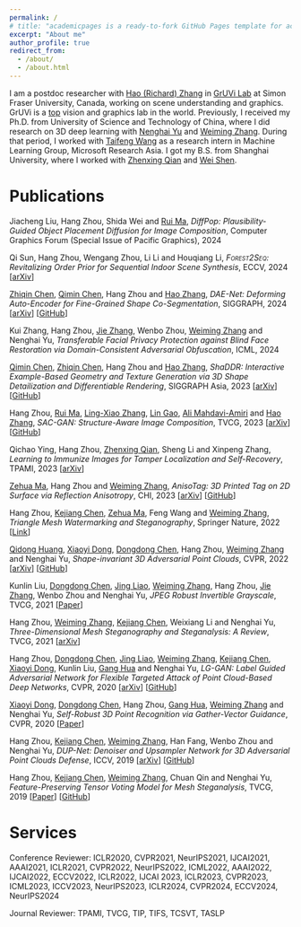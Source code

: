 ```yaml
---
permalink: /
# title: "academicpages is a ready-to-fork GitHub Pages template for academic personal websites"
excerpt: "About me"
author_profile: true
redirect_from: 
  - /about/
  - /about.html
---
```



I am a postdoc researcher with [Hao (Richard) Zhang](https://www.cs.sfu.ca/~haoz/index.html) in [GrUVi Lab](https://gruvi.cs.sfu.ca/) at Simon Fraser University, Canada, working on scene understanding and graphics. GrUVi is a [top](http://csrankings.org/#/index?vision&graph&visualization&world) vision and graphics lab in the world. Previously, I received my Ph.D. from University of Science and Technology of China, where I did research on 3D deep learning with [Nenghai Yu](https://scholar.google.com/citations?user=7620QAMAAAAJ&hl=en) and [Weiming Zhang](http://staff.ustc.edu.cn/~zhangwm/index.html). During that period, I worked with [Taifeng Wang](https://scholar.google.com/citations?hl=zh-CN&user=aMNBEk0AAAAJ&view_op=list_works&sortby=pubdate) as a research intern in Machine Learning Group, Microsoft Research Asia. I got my B.S. from Shanghai University, where I worked with [Zhenxing Qian](https://tomzqian.github.io/) and [Wei Shen](https://shenwei1231.github.io/).


Publications
======

<style><!-- 
p1 span { font-variant: small-caps}
</style>

Jiacheng Liu, Hang Zhou, Shida Wei and <a href="https://ruim-jlu.github.io/">Rui Ma</a>, <em>DiffPop: Plausibility-Guided Object Placement Diffusion for Image Composition</em>, Computer Graphics Forum (Special Issue of Pacific Graphics), 2024


Qi Sun, Hang Zhou, Wengang Zhou, Li Li and Houqiang Li, <em><p1><span class="small-caps">Forest2Seq</span></p1>: Revitalizing Order Prior for Sequential Indoor Scene Synthesis</em>, ECCV, 2024 [<a href="https://arxiv.org/pdf/2407.05388">arXiv</a>]

<a href="https://czq142857.github.io/">Zhiqin Chen</a>, <a href="https://qiminchen.github.io/">Qimin Chen</a>, Hang Zhou and <a href="https://www.cs.sfu.ca/~haoz/">Hao Zhang</a>, <em>DAE-Net: Deforming Auto-Encoder for Fine-Grained Shape Co-Segmentation</em>, SIGGRAPH, 2024 [<a href="https://arxiv.org/pdf/2311.13125.pdf">arXiv</a>] [<a href="https://github.com/czq142857/DAE-Net">GitHub</a>]

Kui Zhang, Hang Zhou, <a href="https://zjzac.github.io/">Jie Zhang</a>, Wenbo Zhou, <a href="http://staff.ustc.edu.cn/~zhangwm/index.html">Weiming Zhang</a> and Nenghai Yu, <em>Transferable Facial Privacy Protection against Blind Face Restoration via Domain-Consistent Adversarial Obfuscation</em>, ICML, 2024

<!-- <a href="https://shikiw.github.io/">Qidong Huang</a>, <a href="https://lightdxy.github.io/">Xiaoyi Dong</a>, <a href="http://www.dongdongchen.bid/">Dongdong Chen</a>, Hang Zhou, <a href="http://staff.ustc.edu.cn/~zhangwm/index.html">Weiming Zhang</a>, Kui Zhang, <a href="http://ganghua.org/">Gang Hua</a> and Nenghai Yu, <em>PointCAT: Contrastive Adversarial Training for Robust Point Cloud Recognition</em>, TIP, 2024 [<a href="https://arxiv.org/pdf/2209.07788">arXiv</a>] [<a href="https://github.com/shikiw/PointCAT">GitHub</a>] -->

<a href="https://qiminchen.github.io/">Qimin Chen</a>, <a href="https://czq142857.github.io/">Zhiqin Chen</a>, Hang Zhou and <a href="https://www.cs.sfu.ca/~haoz/">Hao Zhang</a>, <em>ShaDDR: Interactive Example-Based Geometry and Texture Generation via 3D Shape Detailization and Differentiable Rendering</em>, SIGGRAPH Asia, 2023 [<a href="https://arxiv.org/pdf/2306.04889.pdf">arXiv</a>] [<a href="https://github.com/qiminchen/ShaDDR">GitHub</a>]

Hang Zhou, <a href="https://ruim-jlu.github.io/">Rui Ma</a>, <a href="https://scholar.google.com/citations?user=Feu8yU0AAAAJ&hl=en">Ling-Xiao Zhang</a>, <a href="http://geometrylearning.com/lin/">Lin Gao</a>, <a href="https://www.sfu.ca/~amahdavi/Home.html">Ali Mahdavi-Amiri</a> and <a href="https://www.cs.sfu.ca/~haoz/">Hao Zhang</a>, <em>SAC-GAN: Structure-Aware Image Composition</em>, TVCG, 2023 [<a href="https://arxiv.org/pdf/2112.06596.pdf">arXiv</a>] [<a href="https://github.com/RyanHangZhou/SAC-GAN">GitHub</a>]

Qichao Ying, Hang Zhou, <a href="https://tomzqian.github.io/">Zhenxing Qian</a>, Sheng Li and Xinpeng Zhang, <em>Learning to Immunize Images for Tamper Localization and Self-Recovery</em>, TPAMI, 2023 [<a href="https://arxiv.org/pdf/2210.15902.pdf">arXiv</a>] 


<a href="https://mzh045.github.io/">Zehua Ma</a>, Hang Zhou and <a href="http://staff.ustc.edu.cn/~zhangwm/index.html">Weiming Zhang</a>, <em>AnisoTag: 3D Printed Tag on 2D Surface via Reflection Anisotropy</em>, CHI, 2023 [<a href="https://arxiv.org/abs/2301.10599">arXiv</a>] [<a href="https://github.com/mzh045/AnisoTag_Gcode_tool">GitHub</a>]

Hang Zhou, <a href="https://coriverchen.github.io/">Kejiang Chen</a>, <a href="https://mzh045.github.io/">Zehua Ma</a>, Feng Wang and <a href="http://staff.ustc.edu.cn/~zhangwm/index.html">Weiming Zhang</a>, <em>Triangle Mesh Watermarking and Steganography</em>, Springer Nature, 2022 [<a href="https://link.springer.com/book/10.1007/978-981-19-7720-6">Link</a>]

<a href="https://shikiw.github.io/">Qidong Huang</a>, <a href="https://lightdxy.github.io/">Xiaoyi Dong</a>, <a href="http://www.dongdongchen.bid/">Dongdong Chen</a>, Hang Zhou, <a href="http://staff.ustc.edu.cn/~zhangwm/index.html">Weiming Zhang</a> and Nenghai Yu, <em>Shape-invariant 3D Adversarial Point Clouds</em>, CVPR, 2022 [<a href="https://arxiv.org/abs/2203.04041">arXiv</a>] [<a href='https://github.com/shikiw/SI-Adv'>GitHub</a>]

Kunlin Liu, <a href="http://www.dongdongchen.bid/">Dongdong Chen</a>, <a href="https://liaojing.github.io/html/index.html">Jing Liao</a>, <a href="http://staff.ustc.edu.cn/~zhangwm/index.html">Weiming Zhang</a>, Hang Zhou, <a href="https://zjzac.github.io/">Jie Zhang</a>, Wenbo Zhou and Nenghai Yu, <em>JPEG Robust Invertible Grayscale</em>, TVCG, 2021 [<a href="https://ieeexplore.ieee.org/document/9453114">Paper</a>]

Hang Zhou, <a href="http://staff.ustc.edu.cn/~zhangwm/index.html">Weiming Zhang</a>, <a href="https://coriverchen.github.io/">Kejiang Chen</a>, Weixiang Li and Nenghai Yu, <em>Three-Dimensional Mesh Steganography and Steganalysis: A Review</em>, TVCG, 2021 [<a href="https://arxiv.org/abs/2104.10203">arXiv</a>]

<!-- Hang Zhou, <em>Research on Models and Methods of 3D Steganography</em>, Doctoral Dissertation, in Chinese, 2020 [<a href="thesis/3DSteganography_PhDDissertation_HangZhou.pdf">PDF</a>] -->

Hang Zhou, <a href="http://www.dongdongchen.bid/">Dongdong Chen</a>, <a href="https://liaojing.github.io/html/index.html">Jing Liao</a>, <a href="http://staff.ustc.edu.cn/~zhangwm/index.html">Weiming Zhang</a>, <a href="https://coriverchen.github.io/">Kejiang Chen</a>, <a href="https://lightdxy.github.io/">Xiaoyi Dong</a>, Kunlin Liu, <a href="http://ganghua.org/">Gang Hua</a> and Nenghai Yu, <em>LG-GAN: Label Guided Adversarial Network for Flexible Targeted Attack of Point Cloud-Based Deep Networks</em>, CVPR, 2020 [<a href="https://arxiv.org/abs/2011.00566">arXiv</a>] [<a href="https://github.com/RyanHangZhou/LG-GAN">GitHub</a>]

<a href="https://lightdxy.github.io/">Xiaoyi Dong</a>, <a href="http://www.dongdongchen.bid/">Dongdong Chen</a>, Hang Zhou, <a href="http://ganghua.org/">Gang Hua</a>, <a href="http://staff.ustc.edu.cn/~zhangwm/index.html">Weiming Zhang</a> and Nenghai Yu, <em>Self-Robust 3D Point Recognition via Gather-Vector Guidance</em>, CVPR, 2020 [<a href="https://ieeexplore.ieee.org/document/9156362">Paper</a>]

Hang Zhou, <a href="https://coriverchen.github.io/">Kejiang Chen</a>, <a href="http://staff.ustc.edu.cn/~zhangwm/index.html">Weiming Zhang</a>, Han Fang, Wenbo Zhou and Nenghai Yu, <em>DUP-Net: Denoiser and Upsampler Network for 3D Adversarial Point Clouds Defense</em>, ICCV, 2019 [<a href="https://arxiv.org/abs/1812.11017">arXiv</a>] [<a href="https://github.com/RyanHangZhou/DUP-Net">GitHub</a>]

Hang Zhou, <a href="https://coriverchen.github.io/">Kejiang Chen</a>, <a href="http://staff.ustc.edu.cn/~zhangwm/index.html">Weiming Zhang</a>, Chuan Qin and Nenghai Yu, <em>Feature-Preserving Tensor Voting Model for Mesh Steganalysis</em>, TVCG, 2019 [<a href="https://ieeexplore.ieee.org/document/8764385">Paper</a>] [<a href="https://github.com/RyanHangZhou/3D-Mesh-Steganalysis">GitHub</a>]

<!-- Hang Zhou, <a href="https://coriverchen.github.io/">Kejiang Chen</a>, <a href="http://staff.ustc.edu.cn/~zhangwm/index.html">Weiming Zhang</a>, Yuanzhi Yao and Nenghai Yu, <em>Distortion Design for Secure Adaptive 3D Mesh Steganography</em>, TMM, 2018 [<a href="https://ieeexplore.ieee.org/document/8540087">Paper</a>] [<a href="https://github.com/RyanHangZhou/3D-Mesh-Steganography">GitHub</a>] -->

<!-- Ruiqi Jiang, Hang Zhou, <a href="http://staff.ustc.edu.cn/~zhangwm/index.html">Weiming Zhang</a>, and Nenghai Yu, <I>Reversible Data Hiding in Encrypted Three-Dimensional Mesh Models</I>, TMM, 2017 [<a href="https://ieeexplore.ieee.org/document/7967833">Paper</a>] [<a href="https://github.com/RyanHangZhou/Reversible-Data-Hiding-Mesh">GitHub</a>] -->

<!-- Hang Zhou, <a href="https://coriverchen.github.io/">Kejiang Chen</a>, <a href="http://staff.ustc.edu.cn/~zhangwm/index.html">Weiming Zhang</a>, and Nenghai Yu, <I>Comments on "Steganography Using Reversible Texture Synthesis"</I>, TIP, 2017 [<a href="https://ieeexplore.ieee.org/document/6957552">Paper</a>] [<a href="https://github.com/RyanHangZhou/Texture-Attack">GitHub</a>] -->


Services
======
Conference Reviewer: 
ICLR2020, CVPR2021, NeurIPS2021, IJCAI2021, AAAI2021, ICLR2021, CVPR2022, NeurIPS2022, ICML2022, AAAI2022, IJCAI2022, ECCV2022, ICLR2022, IJCAI 2023, ICLR2023, CVPR2023, ICML2023, ICCV2023, NeurIPS2023, ICLR2024, CVPR2024, ECCV2024, NeurIPS2024 

Journal Reviewer: 
TPAMI, TVCG, TIP, TIFS, TCSVT, TASLP


<!-- Example: editing a markdown file for a talk
![Editing a markdown file for a talk](/images/editing-talk.png) -->
<!-- 
For more info
------
More info about configuring academicpages can be found in [the guide](https://academicpages.github.io/markdown/). The [guides for the Minimal Mistakes theme](https://mmistakes.github.io/minimal-mistakes/docs/configuration/) (which this theme was forked from) might also be helpful. -->
